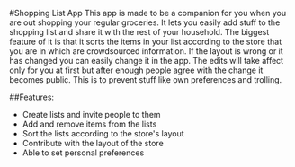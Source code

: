 #Shopping List App
This app is made to be a companion for you when you are out shopping your regular groceries. It lets you easily add stuff to the shopping list and share it with the rest of your household. The biggest feature of it is that it sorts the items in your list according to the store that you are in which are crowdsourced information. If the layout is wrong or it has changed you can easily change it in the app. The edits will take affect only for you at first but after enough people agree with the change it becomes public. This is to prevent stuff like own preferences and trolling.

##Features:
- Create lists and invite people to them
- Add and remove items from the lists
- Sort the lists according to the store's layout
- Contribute with the layout of the store 
- Able to set personal preferences